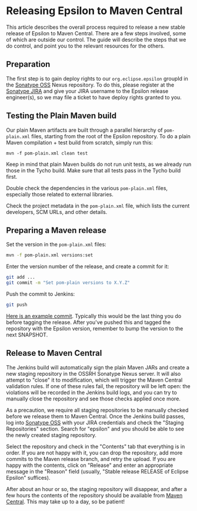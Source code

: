 # Releasing Epsilon to Maven Central

This article describes the overall process required to release a new stable release of Epsilon to Maven Central. There are a few steps involved, some of which are outside our control. The guide will describe the steps that we do control, and point you to the relevant resources for the others.

## Preparation

The first step is to gain deploy rights to our `org.eclipse.epsilon` groupId in the [Sonatype OSS](https://oss.sonatype.org/) Nexus repository. To do this, please register at the [Sonatype JIRA](https://issues.sonatype.org/) and give your JIRA username to the Epsilon release engineer(s), so we may file a ticket to have deploy rights granted to you.

## Testing the Plain Maven build

Our plain Maven artifacts are built through a parallel hierarchy of `pom-plain.xml` files, starting from the root of the Epsilon repository.
To do a plain Maven compilation + test build from scratch, simply run this:

```
mvn -f pom-plain.xml clean test
```

Keep in mind that plain Maven builds do not run unit tests, as we already run those in the Tycho build.
Make sure that all tests pass in the Tycho build first.

Double check the dependencies in the various `pom-plain.xml` files, especially those related to external libraries.

Check the project metadata in the `pom-plain.xml` file, which lists the current developers, SCM URLs, and other details.

## Preparing a Maven release

Set the version in the `pom-plain.xml` files:

```sh
mvn -f pom-plain.xml versions:set
```

Enter the version number of the release, and create a commit for it:

```sh
git add ...
git commit -m "Set pom-plain versions to X.Y.Z"
```

Push the commit to Jenkins:

```sh
git push
```

[Here is an example commit](https://github.com/eclipse-epsilon/epsilon/commit/8f680d0bb7270e332d57fe24334012d3cfdae73b).
Typically this would be the last thing you do before tagging the release.
After you've pushed this and tagged the repository with the Epsilon version, remember to bump the version to the next SNAPSHOT.

## Release to Maven Central

The Jenkins build will automatically sign the plain Maven JARs and create a new staging repository in the OSSRH Sonatype Nexus server.
It will also attempt to "close" it to modification, which will trigger the Maven Central validation rules.
If one of these rules fail, the repository will be left open: the violations will be recorded in the Jenkins build logs, and you can try to manually close the repository and see those checks applied once more.

As a precaution, we require all staging repositories to be manually checked before we release them to Maven Central.
Once the Jenkins build passes, log into [Sonatype OSS](https://oss.sonatype.org/) with your JIRA credentials and check the "Staging Repositories" section.
Search for "epsilon" and you should be able to see the newly created staging repository.

Select the repository and check in the "Contents" tab that everything is in order. If you are not happy with it, you can drop the repository, add more commits to the Maven release branch, and retry the upload. If you are happy with the contents, click on "Release" and enter an appropriate message in the "Reason" field (usually, "Stable release RELEASE of Eclipse Epsilon" suffices).

After about an hour or so, the staging repository will disappear, and after a few hours the contents of the repository should be available from [Maven Central](https://search.maven.org/). This may take up to a day, so be patient!
